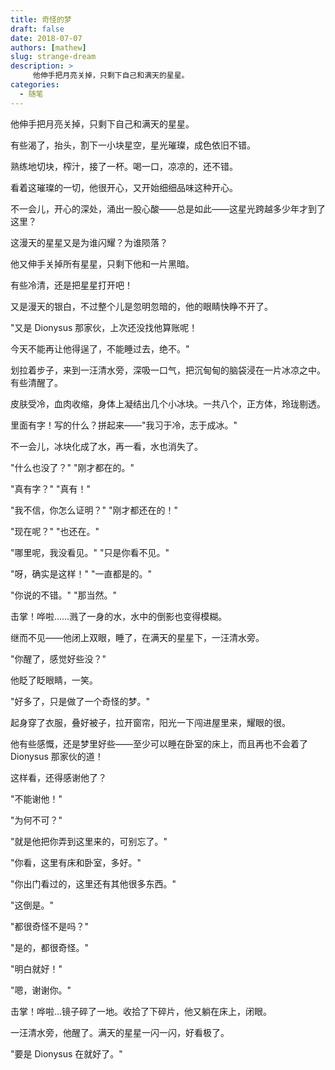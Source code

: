 ```yaml
---
title: 奇怪的梦
draft: false
date: 2018-07-07
authors: [mathew]
slug: strange-dream
description: >
     他伸手把月亮关掉，只剩下自己和满天的星星。
categories:
  - 随笔
---
```




 他伸手把月亮关掉，只剩下自己和满天的星星。

<!-- more -->


 有些渴了，抬头，割下一小块星空，星光璀璨，成色依旧不错。

  熟练地切块，榨汁，接了一杯。喝一口，凉凉的，还不错。

  看着这璀璨的一切，他很开心，又开始细细品味这种开心。

  不一会儿，开心的深处，涌出一股心酸——总是如此——这星光跨越多少年才到了这里？

  这漫天的星星又是为谁闪耀？为谁陨落？

 他又伸手关掉所有星星，只剩下他和一片黑暗。

  有些冷清，还是把星星打开吧！

  又是漫天的银白，不过整个儿是忽明忽暗的，他的眼睛快睁不开了。

 "又是 Dionysus 那家伙，上次还没找他算账呢！

  今天不能再让他得逞了，不能睡过去，绝不。"

 划拉着步子，来到一汪清水旁，深吸一口气，把沉甸甸的脑袋浸在一片冰凉之中。有些清醒了。

  皮肤受冷，血肉收缩，身体上凝结出几个小冰块。一共八个，正方体，玲珑剔透。

  里面有字！写的什么？拼起来——"我习于冷，志于成冰。"

  不一会儿，冰块化成了水，再一看，水也消失了。

 "什么也没了？" "刚才都在的。"

 "真有字？" "真有！"

 "我不信，你怎么证明？" "刚才都还在的！"

 "现在呢？" "也还在。"

 "哪里呢，我没看见。" "只是你看不见。"

 "呀，确实是这样！" "一直都是的。"

 "你说的不错。" "那当然。"

 击掌！哗啦……溅了一身的水，水中的倒影也变得模糊。

  继而不见——他闭上双眼，睡了，在满天的星星下，一汪清水旁。

 "你醒了，感觉好些没？"

 他眨了眨眼睛，一笑。

 "好多了，只是做了一个奇怪的梦。"

 起身穿了衣服，叠好被子，拉开窗帘，阳光一下闯进屋里来，耀眼的很。

  他有些感慨，还是梦里好些——至少可以睡在卧室的床上，而且再也不会着了 Dionysus 那家伙的道！

  这样看，还得感谢他了？

 "不能谢他！"

  "为何不可？"

 "就是他把你弄到这里来的，可别忘了。"

  "你看，这里有床和卧室，多好。"

 "你出门看过的，这里还有其他很多东西。"

  "这倒是。"

 "都很奇怪不是吗？"

  "是的，都很奇怪。"

 "明白就好！"

  "嗯，谢谢你。"

 击掌！哗啦...镜子碎了一地。收拾了下碎片，他又躺在床上，闭眼。

 一汪清水旁，他醒了。满天的星星一闪一闪，好看极了。

 "要是 Dionysus 在就好了。"
